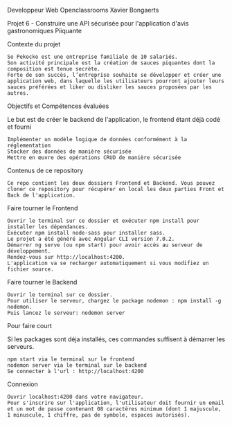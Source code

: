 Developpeur Web Openclassrooms
Xavier Bongaerts

Projet 6 - Construire une API sécurisée pour l'application d'avis gastronomiques Piiquante

Contexte du projet

    So Pekocko est une entreprise familiale de 10 salariés.
    Son activité principale est la création de sauces piquantes dont la composition est tenue secrète.
    Forte de son succès, l’entreprise souhaite se développer et créer une application web, dans laquelle les utilisateurs pourront ajouter leurs sauces préférées et liker ou disliker les sauces proposées par les autres.

Objectifs et Compétences évaluées

Le but est de créer le backend de l'application, le frontend étant déjà codé et fourni

    Implémenter un modèle logique de données conformément à la réglementation
    Stocker des données de manière sécurisée
    Mettre en œuvre des opérations CRUD de manière sécurisée
    
Contenus de ce repository

    Ce repo contient les deux dossiers Frontend et Backend. Vous pouvez cloner ce repository pour récupérer en local les deux parties Front et Back de l'application.

  Faire tourner le Frontend

    Ouvrir le terminal sur ce dossier et exécuter npm install pour installer les dépendances.
    Exécuter npm install node-sass pour installer sass.
    Le projet a été généré avec Angular CLI version 7.0.2.
    Démarrer ng serve (ou npm start) pour avoir accès au serveur de développement.
    Rendez-vous sur http://localhost:4200.
    L'application va se recharger automatiquement si vous modifiez un fichier source.

  Faire tourner le Backend

    Ouvrir le terminal sur ce dossier.
    Pour utiliser le serveur, chargez le package nodemon : npm install -g nodemon.
    Puis lancez le serveur: nodemon server    
 
 Pour faire court

Si les packages sont déja installés, ces commandes suffisent à démarrer les serveurs.

    npm start via le terminal sur le frontend
    nodemon server via le terminal sur le backend
    Se connecter à l'url : http://localhost:4200
    
Connexion

    Ouvrir localhost:4200 dans votre navigateur.
    Pour s'inscrire sur l'application, l'utilisateur doit fournir un email et un mot de passe contenant 08 caractères minimum (dont 1 majuscule, 1 minuscule, 1 chiffre, pas de symbole, espaces autorisés).

    

